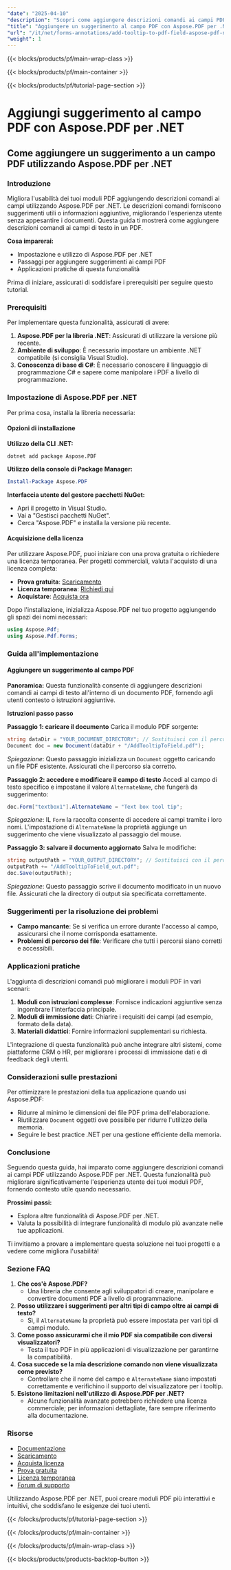 ```yaml
---
"date": "2025-04-10"
"description": "Scopri come aggiungere descrizioni comandi ai campi PDF utilizzando Aspose.PDF per .NET. Migliora i tuoi moduli con questa guida passo passo."
"title": "Aggiungere un suggerimento al campo PDF con Aspose.PDF per .NET - Guida passo passo"
"url": "/it/net/forms-annotations/add-tooltip-to-pdf-field-aspose-pdf-net/"
"weight": 1
---
```


{{< blocks/products/pf/main-wrap-class >}}

{{< blocks/products/pf/main-container >}}

{{< blocks/products/pf/tutorial-page-section >}}


# Aggiungi suggerimento al campo PDF con Aspose.PDF per .NET

## Come aggiungere un suggerimento a un campo PDF utilizzando Aspose.PDF per .NET

### Introduzione

Migliora l'usabilità dei tuoi moduli PDF aggiungendo descrizioni comandi ai campi utilizzando Aspose.PDF per .NET. Le descrizioni comandi forniscono suggerimenti utili o informazioni aggiuntive, migliorando l'esperienza utente senza appesantire i documenti. Questa guida ti mostrerà come aggiungere descrizioni comandi ai campi di testo in un PDF.

**Cosa imparerai:**
- Impostazione e utilizzo di Aspose.PDF per .NET
- Passaggi per aggiungere suggerimenti ai campi PDF
- Applicazioni pratiche di questa funzionalità

Prima di iniziare, assicurati di soddisfare i prerequisiti per seguire questo tutorial.

### Prerequisiti

Per implementare questa funzionalità, assicurati di avere:
1. **Aspose.PDF per la libreria .NET**: Assicurati di utilizzare la versione più recente.
2. **Ambiente di sviluppo**: È necessario impostare un ambiente .NET compatibile (si consiglia Visual Studio).
3. **Conoscenza di base di C#**: È necessario conoscere il linguaggio di programmazione C# e sapere come manipolare i PDF a livello di programmazione.

### Impostazione di Aspose.PDF per .NET

Per prima cosa, installa la libreria necessaria:

#### Opzioni di installazione

**Utilizzo della CLI .NET:**
```shell
dotnet add package Aspose.PDF
```

**Utilizzo della console di Package Manager:**
```powershell
Install-Package Aspose.PDF
```

**Interfaccia utente del gestore pacchetti NuGet:**
- Apri il progetto in Visual Studio.
- Vai a "Gestisci pacchetti NuGet".
- Cerca "Aspose.PDF" e installa la versione più recente.

#### Acquisizione della licenza
Per utilizzare Aspose.PDF, puoi iniziare con una prova gratuita o richiedere una licenza temporanea. Per progetti commerciali, valuta l'acquisto di una licenza completa:
- **Prova gratuita**: [Scaricamento](https://releases.aspose.com/pdf/net/)
- **Licenza temporanea**: [Richiedi qui](https://purchase.aspose.com/temporary-license/)
- **Acquistare**: [Acquista ora](https://purchase.aspose.com/buy)

Dopo l'installazione, inizializza Aspose.PDF nel tuo progetto aggiungendo gli spazi dei nomi necessari:
```csharp
using Aspose.Pdf;
using Aspose.Pdf.Forms;
```

### Guida all'implementazione

#### Aggiungere un suggerimento al campo PDF

**Panoramica:**
Questa funzionalità consente di aggiungere descrizioni comandi ai campi di testo all'interno di un documento PDF, fornendo agli utenti contesto o istruzioni aggiuntive.

**Istruzioni passo passo**

**Passaggio 1: caricare il documento**
Carica il modulo PDF sorgente:
```csharp
string dataDir = "YOUR_DOCUMENT_DIRECTORY"; // Sostituisci con il percorso effettivo dei tuoi documenti
Document doc = new Document(dataDir + "/AddTooltipToField.pdf");
```
*Spiegazione*: Questo passaggio inizializza un `Document` oggetto caricando un file PDF esistente. Assicurati che il percorso sia corretto.

**Passaggio 2: accedere e modificare il campo di testo**
Accedi al campo di testo specifico e impostane il valore `AlternateName`, che fungerà da suggerimento:
```csharp
doc.Form["textbox1"].AlternateName = "Text box tool tip";
```
*Spiegazione*: IL `Form` la raccolta consente di accedere ai campi tramite i loro nomi. L'impostazione di `AlternateName` la proprietà aggiunge un suggerimento che viene visualizzato al passaggio del mouse.

**Passaggio 3: salvare il documento aggiornato**
Salva le modifiche:
```csharp
string outputPath = "YOUR_OUTPUT_DIRECTORY"; // Sostituisci con il percorso di output desiderato
outputPath += "/AddTooltipToField_out.pdf";
doc.Save(outputPath);
```
*Spiegazione*: Questo passaggio scrive il documento modificato in un nuovo file. Assicurati che la directory di output sia specificata correttamente.

### Suggerimenti per la risoluzione dei problemi
- **Campo mancante**: Se si verifica un errore durante l'accesso al campo, assicurarsi che il nome corrisponda esattamente.
- **Problemi di percorso dei file**: Verificare che tutti i percorsi siano corretti e accessibili.

### Applicazioni pratiche
L'aggiunta di descrizioni comandi può migliorare i moduli PDF in vari scenari:
1. **Moduli con istruzioni complesse**: Fornisce indicazioni aggiuntive senza ingombrare l'interfaccia principale.
2. **Moduli di immissione dati**: Chiarire i requisiti dei campi (ad esempio, formato della data).
3. **Materiali didattici**: Fornire informazioni supplementari su richiesta.

L'integrazione di questa funzionalità può anche integrare altri sistemi, come piattaforme CRM o HR, per migliorare i processi di immissione dati e di feedback degli utenti.

### Considerazioni sulle prestazioni
Per ottimizzare le prestazioni della tua applicazione quando usi Aspose.PDF:
- Ridurre al minimo le dimensioni dei file PDF prima dell'elaborazione.
- Riutilizzare `Document` oggetti ove possibile per ridurre l'utilizzo della memoria.
- Seguire le best practice .NET per una gestione efficiente della memoria.

### Conclusione
Seguendo questa guida, hai imparato come aggiungere descrizioni comandi ai campi PDF utilizzando Aspose.PDF per .NET. Questa funzionalità può migliorare significativamente l'esperienza utente dei tuoi moduli PDF, fornendo contesto utile quando necessario.

**Prossimi passi:**
- Esplora altre funzionalità di Aspose.PDF per .NET.
- Valuta la possibilità di integrare funzionalità di modulo più avanzate nelle tue applicazioni.

Ti invitiamo a provare a implementare questa soluzione nei tuoi progetti e a vedere come migliora l'usabilità!

### Sezione FAQ
1. **Che cos'è Aspose.PDF?**
   - Una libreria che consente agli sviluppatori di creare, manipolare e convertire documenti PDF a livello di programmazione.
2. **Posso utilizzare i suggerimenti per altri tipi di campo oltre ai campi di testo?**
   - Sì, il `AlternateName` la proprietà può essere impostata per vari tipi di campi modulo.
3. **Come posso assicurarmi che il mio PDF sia compatibile con diversi visualizzatori?**
   - Testa il tuo PDF in più applicazioni di visualizzazione per garantirne la compatibilità.
4. **Cosa succede se la mia descrizione comando non viene visualizzata come previsto?**
   - Controllare che il nome del campo e `AlternateName` siano impostati correttamente e verifichino il supporto del visualizzatore per i tooltip.
5. **Esistono limitazioni nell'utilizzo di Aspose.PDF per .NET?**
   - Alcune funzionalità avanzate potrebbero richiedere una licenza commerciale; per informazioni dettagliate, fare sempre riferimento alla documentazione.

### Risorse
- [Documentazione](https://reference.aspose.com/pdf/net/)
- [Scaricamento](https://releases.aspose.com/pdf/net/)
- [Acquista licenza](https://purchase.aspose.com/buy)
- [Prova gratuita](https://releases.aspose.com/pdf/net/)
- [Licenza temporanea](https://purchase.aspose.com/temporary-license/)
- [Forum di supporto](https://forum.aspose.com/c/pdf/10)

Utilizzando Aspose.PDF per .NET, puoi creare moduli PDF più interattivi e intuitivi, che soddisfano le esigenze dei tuoi utenti.

{{< /blocks/products/pf/tutorial-page-section >}}

{{< /blocks/products/pf/main-container >}}

{{< /blocks/products/pf/main-wrap-class >}}

{{< blocks/products/products-backtop-button >}}